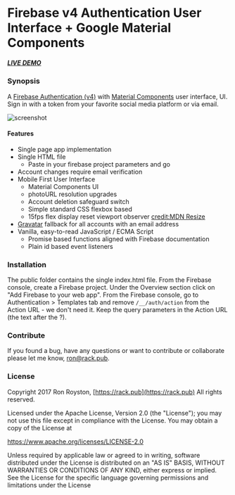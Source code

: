 # Firebase v4 Authentication User Interface + Google Material Components

##### [LIVE DEMO](https://abracadabra-8012b.firebaseapp.com/)

### Synopsis

A [Firebase Authentication (v4)](https://firebase.google.com/products/auth/) with [Material Components](//material.io/components) user interface, UI. Sign in with a token from your favorite social media platform or via email. 

<img src="https://github.com/rhroyston/rhroyston.github.io/blob/master/firebase-v4-auth-screenshots.png" alt="screenshot" style="max-width:80%">

#### Features

 - Single page app implementation
 - Single HTML file
   - Paste in your firebase project parameters and go
 - Account changes require email verification
 - Mobile First User Interface
   - Material Components UI
   - photoURL resolution upgrades
   - Account deletion safeguard switch
   - Simple standard CSS flexbox based
   - 15fps flex display reset viewport observer [credit:MDN Resize](https://developer.mozilla.org/en-US/docs/Web/Events/resize)
 - [Gravatar](//gravatar.com) fallback for all accounts with an email address
 - Vanilla, easy-to-read JavaScript / ECMA Script
   - Promise based functions aligned with Firebase documentation
   - Plain id based event listeners

### Installation

The public folder contains the single index.html file. 
From the Firebase console, create a Firebase project. 
Under the Overview section click on "Add Firebase to your web app".
From the Firebase console, go to Authentication > Templates tab and remove `/__/auth/action` from the Action URL - we don't need it. 
Keep the query parameters in the Action URL (the text after the ?).

### Contribute

If you found a bug, have any questions or want to contribute or collaborate please let me know, [ron@rack.pub](mailto:ron@rack.pub).

### License

Copyright 2017 Ron Royston, [https://rack.pub](https://rack.pub) All rights reserved.

Licensed under the Apache License, Version 2.0 (the "License");
you may not use this file except in compliance with the License.
You may obtain a copy of the License at

  https://www.apache.org/licenses/LICENSE-2.0

Unless required by applicable law or agreed to in writing, software
distributed under the License is distributed on an "AS IS" BASIS,
WITHOUT WARRANTIES OR CONDITIONS OF ANY KIND, either express or implied.
See the License for the specific language governing permissions and
limitations under the License